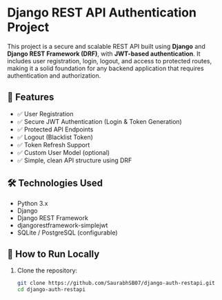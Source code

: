 # Django REST API Authentication Project

This project is a secure and scalable REST API built using **Django** and **Django REST Framework (DRF)**, with **JWT-based authentication**. It includes user registration, login, logout, and access to protected routes, making it a solid foundation for any backend application that requires authentication and authorization.

## 🔧 Features

- ✅ User Registration
- ✅ Secure JWT Authentication (Login & Token Generation)
- ✅ Protected API Endpoints
- ✅ Logout (Blacklist Token)
- ✅ Token Refresh Support
- ✅ Custom User Model (optional)
- ✅ Simple, clean API structure using DRF

## 🛠️ Technologies Used

- Python 3.x
- Django
- Django REST Framework
- djangorestframework-simplejwt
- SQLite / PostgreSQL (configurable)

## 🚀 How to Run Locally

1. Clone the repository:
   ```bash
   git clone https://github.com/SaurabhSB07/django-auth-restapi.git
   cd django-auth-restapi
